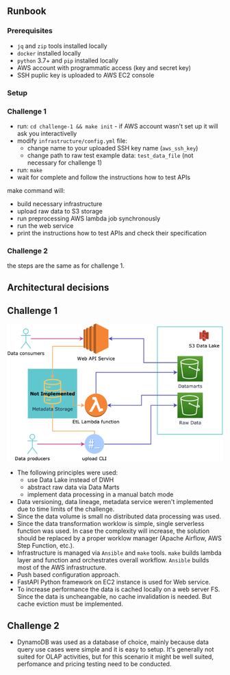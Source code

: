 ## Runbook

### Prerequisites

- `jq` and `zip` tools installed locally
- `docker` installed locally
- `python` 3.7+ and `pip` installed locally
- AWS account with programmatic access (key and secret key)
- SSH puplic key is uploaded to AWS EC2 console

### Setup

### Challenge 1 

- run: `cd challenge-1 && make init` - if AWS account wasn't set up it will ask you interactivelly
- modify `infrastructure/config.yml` file:
    - change name to your uploaded SSH key name (`aws_ssh_key`)
    - change path to raw test example data: `test_data_file` (not necessary for challenge 1)
- run: `make`
- wait for complete and follow the instructions how to test APIs

make command will:
- build necessary infrastructure
- upload raw data to S3 storage
- run preprocessing AWS lambda job synchronously
- run the web service
- print the instructions how to test APIs and check their specification

### Challenge 2

the steps are the same as for challenge 1.

## Architectural decisions

## Challenge 1

![arch diagram](aiq-challenge.png)

- The following principles were used:
    - use Data Lake instead of DWH
    - abstract raw data via Data Marts
    - implement data processing in a manual batch mode
- Data versioning, data lineage, metadata service weren't implemented due to time limits of the challenge.
- Since the data volume is small no distributed data processing was used.
- Since the data transformation worklow is simple, single serverless function was used. In case the complexity will increase, the solution should be replaced by a proper worklow manager (Apache Airflow, AWS Step Function, etc.).
- Infrastructure is managed via `Ansible` and `make` tools. `make` builds lambda layer and function and orchestrates overall workflow. `Ansible` builds most of the AWS infrastructure.
- Push based configuration approach.
- FastAPI Python framework on EC2 instance is used for Web service.
- To increase performance the data is cached locally on a web server FS. Since the data is uncheangable, no cache invalidation is needed. But cache eviction must be implemented.

## Challenge 2

- DynamoDB was used as a database of choice, mainly because data query use cases were simple and it is easy to setup. It's generally not suited for OLAP activities, but for this scenario it might be well suited, perfomance and pricing testing need to be conducted.
